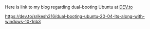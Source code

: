 
Here is link to my blog regarding dual-booting Ubuntu at [DEV.to](https://dev.to/)

https://dev.to/srikesh316/dual-booting-ubuntu-20-04-lts-along-with-windows-10-1nb3
